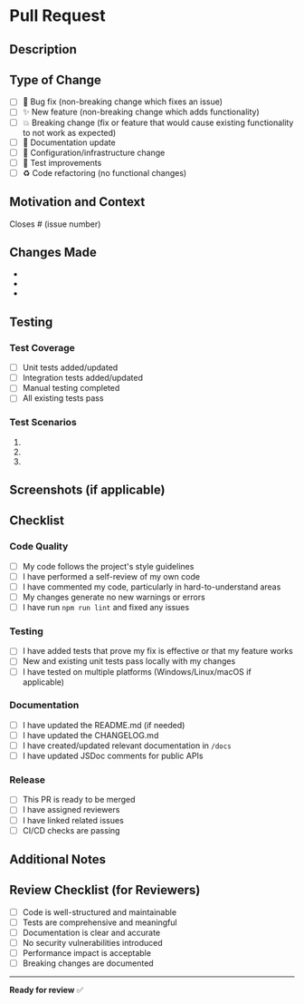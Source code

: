 # Pull Request

## Description

<!-- Provide a brief description of the changes -->

## Type of Change

<!-- Mark the relevant option with an 'x' -->

- [ ] 🐛 Bug fix (non-breaking change which fixes an issue)
- [ ] ✨ New feature (non-breaking change which adds functionality)
- [ ] 💥 Breaking change (fix or feature that would cause existing functionality to not work as expected)
- [ ] 📝 Documentation update
- [ ] 🔧 Configuration/infrastructure change
- [ ] 🧪 Test improvements
- [ ] ♻️ Code refactoring (no functional changes)

## Motivation and Context

<!-- Why is this change required? What problem does it solve? -->
<!-- Link to any related GitHub issues -->

Closes # (issue number)

## Changes Made

<!-- List the specific changes made in this PR -->

-
-
-

## Testing

<!-- Describe the tests you ran to verify your changes -->

### Test Coverage
- [ ] Unit tests added/updated
- [ ] Integration tests added/updated
- [ ] Manual testing completed
- [ ] All existing tests pass

### Test Scenarios
<!-- Describe specific scenarios tested -->

1.
2.
3.

## Screenshots (if applicable)

<!-- Add screenshots or GIFs to demonstrate the changes -->

## Checklist

<!-- Mark completed items with an 'x' -->

### Code Quality
- [ ] My code follows the project's style guidelines
- [ ] I have performed a self-review of my own code
- [ ] I have commented my code, particularly in hard-to-understand areas
- [ ] My changes generate no new warnings or errors
- [ ] I have run `npm run lint` and fixed any issues

### Testing
- [ ] I have added tests that prove my fix is effective or that my feature works
- [ ] New and existing unit tests pass locally with my changes
- [ ] I have tested on multiple platforms (Windows/Linux/macOS if applicable)

### Documentation
- [ ] I have updated the README.md (if needed)
- [ ] I have updated the CHANGELOG.md
- [ ] I have created/updated relevant documentation in `/docs`
- [ ] I have updated JSDoc comments for public APIs

### Release
- [ ] This PR is ready to be merged
- [ ] I have assigned reviewers
- [ ] I have linked related issues
- [ ] CI/CD checks are passing

## Additional Notes

<!-- Any additional information that reviewers should know -->

## Review Checklist (for Reviewers)

- [ ] Code is well-structured and maintainable
- [ ] Tests are comprehensive and meaningful
- [ ] Documentation is clear and accurate
- [ ] No security vulnerabilities introduced
- [ ] Performance impact is acceptable
- [ ] Breaking changes are documented

---

**Ready for review** ✅

